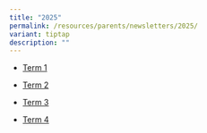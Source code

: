 ```yaml
---
title: "2025"
permalink: /resources/parents/newsletters/2025/
variant: tiptap
description: ""
---
```

<ul data-tight="true" class="tight">
<li>
<p><a href="/files/Newsletter to Parents/2025/XMS_Newsletter_T1_2025_V4__FINAL_.pdf" rel="noopener nofollow" target="_blank">Term 1</a>
</p>
</li>
<li>
<p><a href="/files/Newsletter to Parents/2025/XMS_Newsletter_T2_2025_FINAL.pdf" rel="noopener nofollow" target="_blank">Term 2</a>
</p>
</li>
<li>
<p><a href="/files/Newsletter to Parents/2025/XMS_Newsletter_T3_2025.pdf" rel="noopener nofollow" target="_blank">Term 3</a>
</p>
</li>
<li>
<p><a href="/files/Newsletter to Parents/2025/XMS_Newsletter_T4_2025.pdf" rel="noopener nofollow" target="_blank">Term 4</a>
</p>
</li>
</ul>
<p></p>